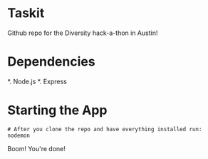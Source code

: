 # Taskit
Github repo for the Diversity hack-a-thon in Austin!

# Dependencies
*. Node.js
*. Express

# Starting the App

```
# After you clone the repo and have everything installed run:
nodemon
```
Boom! You're done!


